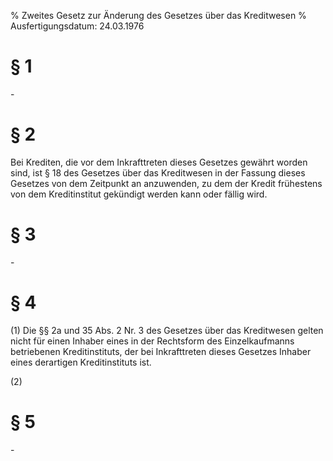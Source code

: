 % Zweites Gesetz zur Änderung des Gesetzes über das Kreditwesen
% Ausfertigungsdatum: 24.03.1976
 
# § 1

\-

# § 2

Bei Krediten, die vor dem Inkrafttreten dieses Gesetzes gewährt worden sind, ist § 18 des Gesetzes über das Kreditwesen in der Fassung dieses Gesetzes von dem Zeitpunkt an anzuwenden, zu dem der Kredit frühestens von dem Kreditinstitut gekündigt werden kann oder fällig wird.

# § 3

\-

# § 4

(1) Die §§ 2a und 35 Abs. 2 Nr. 3 des Gesetzes über das Kreditwesen gelten nicht für einen Inhaber eines in der Rechtsform des Einzelkaufmanns betriebenen Kreditinstituts, der bei Inkrafttreten dieses Gesetzes Inhaber eines derartigen Kreditinstituts ist.

(2)

# § 5

\-
